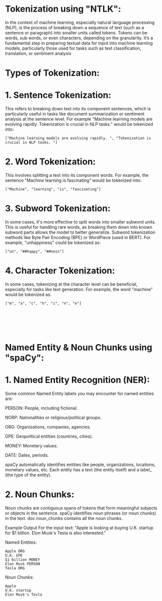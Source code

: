 # Tokenization using "NTLK":
In the context of machine learning, especially natural language processing (NLP), is the process of
breaking down a sequence of text (such as a sentence or paragraph) into smaller units called tokens.
Tokens can be words, sub words, or even characters, depending on the granularity. It’s a fundamental
step in preparing textual data for input into machine learning models, particularly those used for tasks 
such as text classification, translation, or sentiment analysis

# Types of Tokenization:
# 1. Sentence Tokenization:
This refers to breaking down text into its component sentences, which is particularly useful in tasks 
like document summarization or sentiment analysis at the sentence level. For example "Machine learning 
models are evolving rapidly. Tokenization is crucial in NLP tasks." would be tokenized into:
```
["Machine learning models are evolving rapidly. ", "Tokenization is crucial in NLP tasks. "]
```
# 2. Word Tokenization:
This involves splitting a text into its component words. For example, the sentence "Machine learning is 
fascinating" would be tokenized into:
```
["Machine", "learning", "is", "fascinating"]
```
# 3. Subword Tokenization:
In some cases, it's more effective to split words into smaller subword units. This is useful for handling 
rare words, as breaking them down into known subword parts allows the model to better generalize. 
Subword tokenization methods like Byte Pair Encoding (BPE) or WordPiece (used in BERT). For example, 
"unhappiness" could be tokenized as: 
```
["un", "##happy", "##ness"]
```
# 4. Character Tokenization:
In some cases, tokenizing at the character level can be beneficial, especially for tasks like text generation. 
For example, the word "machine" would be tokenized as: 
```
["m", "a", "c", "h", "i", "n", "e"]
```
<br><br>
<br><br>

# Named Entity & Noun Chunks using "spaCy":
# 1. Named Entity Recognition (NER):
Some common Named Entity labels you may encounter for named entities are:

PERSON: People, including fictional.

NORP: Nationalities or religious/political groups.

ORG: Organizations, companies, agencies.

GPE: Geopolitical entities (countries, cities).

MONEY: Monetary values.

DATE: Dates, periods.

spaCy automatically identifies entities like people, organizations, locations, monetary values, etc.
Each entity has a text (the entity itself) and a label_ (the type of the entity).

# 2. Noun Chunks:
Noun chunks are contiguous spans of tokens that form meaningful subjects or objects in the sentence.
spaCy identifies noun phrases (or noun chunks) in the text. doc.noun_chunks contains all the noun chunks.

Example Output
For the input text: "Apple is looking at buying U.K. startup for $1 billion. Elon Musk's Tesla is also interested."

Named Entities:
```
Apple ORG
U.K. GPE
$1 billion MONEY
Elon Musk PERSON
Tesla ORG
```
Noun Chunks:
```
Apple
U.K. startup
Elon Musk's Tesla
```

